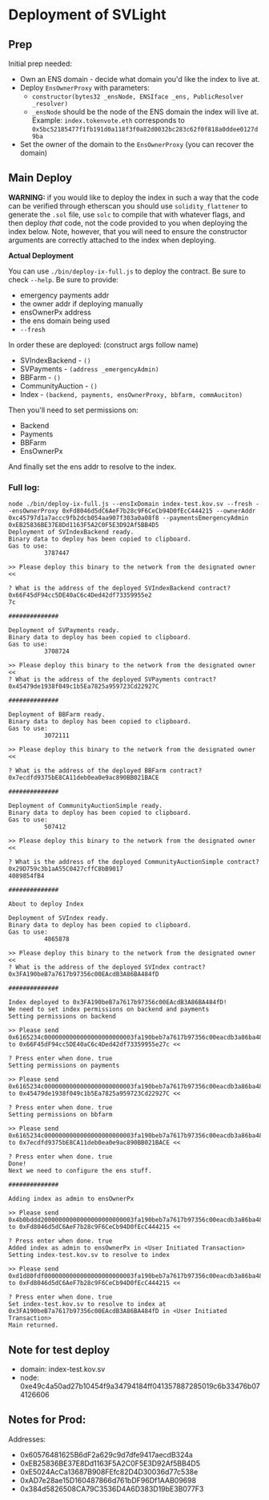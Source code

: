 # Deployment of SVLight

## Prep

Initial prep needed:

* Own an ENS domain - decide what domain you'd like the index to live at.
* Deploy `EnsOwnerProxy` with parameters:
  * `constructor(bytes32 _ensNode, ENSIface _ens, PublicResolver _resolver)`
  * `_ensNode` should be the node of the ENS domain the index will live at. Example: `index.tokenvote.eth` corresponds to `0x5bc52185477f1fb191d0a118f3f0a82d0032bc283c62f0f818a0ddee0127d9ba`
* Set the owner of the domain to the `EnsOwnerProxy` (you can recover the domain)

## Main Deploy

**WARNING:** if you would like to deploy the index in such a way that the code can be verified through etherscan you should use `solidity_flattener` to generate the `.sol` file, use `solc` to compile that with whatever flags, and then deploy _that_ code, not the code provided to you when deploying the index below. Note, however, that you will need to ensure the constructor arguments are correctly attached to the index when deploying.

**Actual Deployment**

You can use `./bin/deploy-ix-full.js` to deploy the contract. Be sure to check `--help`. Be sure to provide:
* emergency payments addr
* the owner addr if deploying manually
* ensOwnerPx address
* the ens domain being used
* `--fresh`


In order these are deployed: (construct args follow name)

* SVIndexBackend - `()`
* SVPayments - `(address _emergencyAdmin)`
* BBFarm - `()`
* CommunityAuction - `()`
* Index - `(backend, payments, ensOwnerProxy, bbfarm, commAuciton)`

Then you'll need to set permissions on:

* Backend
* Payments
* BBFarm
* EnsOwnerPx

And finally set the ens addr to resolve to the index.

### Full log:

```
node ./bin/deploy-ix-full.js --ensIxDomain index-test.kov.sv --fresh --ensOwnerProxy 0xFd8046d5dC6AeF7b28c9F6CeCb94D0fEcC444215 --ownerAddr 0xc45797d1a7accc9fb2dcb054aa907f303a0a08f8 --paymentsEmergencyAdmin 0xEB25836BE37E8Dd1163F5A2C0F5E3D92Af5BB4D5
Deployment of SVIndexBackend ready.
Binary data to deploy has been copied to clipboard.
Gas to use:
          3787447

>> Please deploy this binary to the network from the designated owner <<

? What is the address of the deployed SVIndexBackend contract? 0x66F45dF94cc5DE40aC6c4Ded42df73359955e2
7c

##############

Deployment of SVPayments ready.
Binary data to deploy has been copied to clipboard.
Gas to use:
          3708724

>> Please deploy this binary to the network from the designated owner <<
? What is the address of the deployed SVPayments contract? 0x45479de1938f049c1b5Ea7825a959723Cd22927C

##############

Deployment of BBFarm ready.
Binary data to deploy has been copied to clipboard.
Gas to use:
          3072111

>> Please deploy this binary to the network from the designated owner <<

? What is the address of the deployed BBFarm contract? 0x7ecdfd9375bE8CA11deb0ea0e9ac890BB021BACE

##############

Deployment of CommunityAuctionSimple ready.
Binary data to deploy has been copied to clipboard.
Gas to use:
          507412

>> Please deploy this binary to the network from the designated owner <<

? What is the address of the deployed CommunityAuctionSimple contract? 0x29D759c3b1aA55C0427cffC8bB9017
4089854fB4

##############

About to deploy Index

Deployment of SVIndex ready.
Binary data to deploy has been copied to clipboard.
Gas to use:
          4865878

>> Please deploy this binary to the network from the designated owner <<
? What is the address of the deployed SVIndex contract? 0x3FA190beB7a7617b97356c00EAcdB3A86BA484fD

##############

Index deployed to 0x3FA190beB7a7617b97356c00EAcdB3A86BA484fD!
We need to set index permissions on backend and payments
Setting permissions on backend

>> Please send 0x6165234c0000000000000000000000003fa190beb7a7617b97356c00eacdb3a86ba484fd0000000000000000000000000000000000000000000000000000000000000001 to 0x66F45dF94cc5DE40aC6c4Ded42df73359955e27c <<

? Press enter when done. true
Setting permissions on payments

>> Please send 0x6165234c0000000000000000000000003fa190beb7a7617b97356c00eacdb3a86ba484fd0000000000000000000000000000000000000000000000000000000000000001 to 0x45479de1938f049c1b5Ea7825a959723Cd22927C <<

? Press enter when done. true
Setting permissions on bbfarm

>> Please send 0x6165234c0000000000000000000000003fa190beb7a7617b97356c00eacdb3a86ba484fd0000000000000000000000000000000000000000000000000000000000000001 to 0x7ecdfd9375bE8CA11deb0ea0e9ac890BB021BACE <<

? Press enter when done. true
Done!
Next we need to configure the ens stuff.

##############

Adding index as admin to ensOwnerPx

>> Please send 0x4b0bddd20000000000000000000000003fa190beb7a7617b97356c00eacdb3a86ba484fd0000000000000000000000000000000000000000000000000000000000000001 to 0xFd8046d5dC6AeF7b28c9F6CeCb94D0fEcC444215 <<

? Press enter when done. true
Added index as admin to ensOwnerPx in <User Initiated Transaction>
Setting index-test.kov.sv to resolve to index

>> Please send 0xd1d80fdf0000000000000000000000003fa190beb7a7617b97356c00eacdb3a86ba484fd to 0xFd8046d5dC6AeF7b28c9F6CeCb94D0fEcC444215 <<

? Press enter when done. true
Set index-test.kov.sv to resolve to index at 0x3FA190beB7a7617b97356c00EAcdB3A86BA484fD in <User Initiated Transaction>
Main returned.
```

## Note for test deploy

* domain: index-test.kov.sv
* node: 0xe49c4a50ad27b10454f9a34794184ff041357887285019c6b33476b074126606


## Notes for Prod:

Addresses:

* 0x60576481625B6dF2a629c9d7dfe9417aecdB324a
* 0xEB25836BE37E8Dd1163F5A2C0F5E3D92Af5BB4D5
* 0xE5024AcCa13687B908FEfc82D4D30036d77c538e
* 0xAD7e28ae15D160487866d761bDF96Df1AAB09698
* 0x384d5826508CA79C3536D4A6D383D19bE3B077F3
